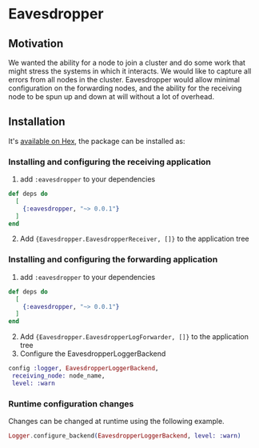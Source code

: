 # Eavesdropper

## Motivation
We wanted the ability for a node to join a cluster and do some work that might stress the systems in which it interacts. We would like to capture all errors from all nodes in the cluster. Eavesdropper would allow minimal configuration on the forwarding nodes, and the ability for the receiving node to be spun up and down at will without a lot of overhead.
## Installation

It's [available on Hex](https://hex.pm/packages/eavesdropper), the package can be installed as:

### Installing and configuring the receiving application
1. add `:eavesdropper` to your dependencies
```elixir
def deps do
  [
    {:eavesdropper, "~> 0.0.1"}
  ]
end
```
2. Add `{Eavesdropper.EavesdropperReceiver, []}` to the application tree
### Installing and configuring the forwarding application
1. add `:eavesdropper` to your dependencies
```elixir
def deps do
  [
    {:eavesdropper, "~> 0.0.1"}
  ]
end
```
2. Add `{Eavesdropper.EavesdropperLogForwarder, []}` to the application tree
3. Configure the EavesdropperLoggerBackend
```elixir
config :logger, EavesdropperLoggerBackend,
 receiving_node: node_name,
 level: :warn
```


### Runtime configuration changes
Changes can be changed at runtime using the following example.
```elixir
Logger.configure_backend(EavesdropperLoggerBackend, level: :warn)
```
